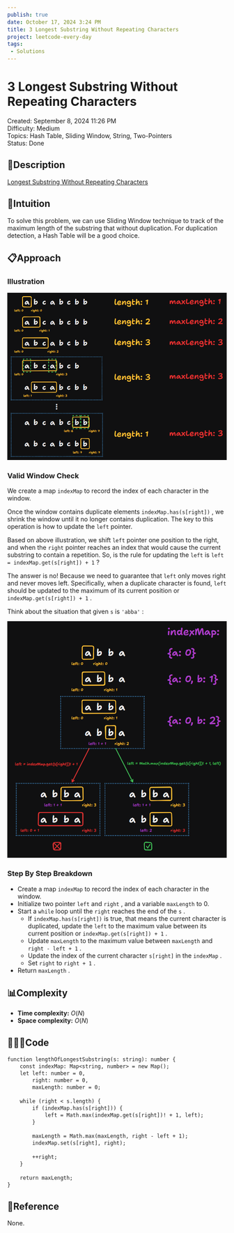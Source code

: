```yaml
---
publish: true
date: October 17, 2024 3:24 PM
title: 3 Longest Substring Without Repeating Characters
project: leetcode-every-day
tags:
 - Solutions
---
```


# 3 Longest Substring Without Repeating Characters

Created: September 8, 2024 11:26 PM<br>
Difficulty: Medium<br>
Topics: Hash Table, Sliding Window, String, Two-Pointers<br>
Status: Done<br>

## 📖Description

[Longest Substring Without Repeating Characters](https://leetcode.com/problems/longest-substring-without-repeating-characters/description)

## 🤔Intuition

To solve this problem, we can use Sliding Window technique to track of the maximum length of the substring that without duplication. For duplication detection, a Hash Table will be a good choice.

## 📋Approach

### Illustration

![LongestSubstringWithoutRepeatingCharacters.png](./images/3-Longest-Substring-Without-Repeating-Characters-1.png)

### Valid Window Check

We create a map `indexMap` to record the index of each character in the window.

Once the window contains duplicate elements `indexMap.has(s[right])` , we shrink the window until it no longer contains duplication. The key to this operation is how to update the `left` pointer.

Based on above illustration, we shift `left` pointer one position to the right, and when the `right` pointer reaches an index that would cause the current substring to contain a repetition. So, is the rule for updating the `left` is `left = indexMap.get(s[right]) + 1` ?

The answer is no! Because we need to guarantee that `left` only moves right and never moves left. Specifically, when a duplicate character is found, `left` should be updated to the maximum of its current position or `indexMap.get(s[right]) + 1` .

Think about the situation that given `s` is `'abba'` :

![LongestSubstringWithoutRepeatingCharacters2.png](./images/3-Longest-Substring-Without-Repeating-Characters-2.png)

### Step By Step Breakdown

- Create a map `indexMap` to record the index of each character in the window.
- Initialize two pointer `left` and `right` , and a variable `maxLength` to 0.
- Start a `while` loop until the `right` reaches the end of the `s` .
    - If `indexMap.has(s[right])` is true, that means the current character is duplicated, update the `left` to the maximum value between its current position or `indexMap.get(s[right]) + 1` .
    - Update `maxLength` to the maximum value between `maxLength` and `right - left + 1` .
    - Update the index of the current character `s[right]` in the `indexMap` .
    - Set `right` to `right + 1` .
- Return `maxLength` .

## 📊Complexity

- **Time complexity:** $O(N)$
- **Space complexity:** $O(N)$

## 🧑🏻‍💻Code

```tsx
function lengthOfLongestSubstring(s: string): number {
    const indexMap: Map<string, number> = new Map();
    let left: number = 0,
        right: number = 0,
        maxLength: number = 0;

    while (right < s.length) {
        if (indexMap.has(s[right])) {
            left = Math.max(indexMap.get(s[right])! + 1, left);
        }

        maxLength = Math.max(maxLength, right - left + 1);
        indexMap.set(s[right], right);

        ++right;
    }

    return maxLength;
}
```

## 🔖Reference

None.
